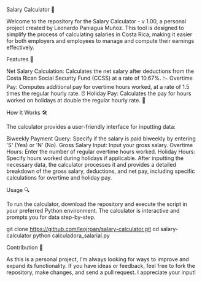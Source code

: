 Salary Calculator 🧮

Welcome to the repository for the Salary Calculator - v 1.00, a personal project created by Leonardo Paniagua Muñoz. This tool is designed to simplify the process of calculating salaries in Costa Rica, making it easier for both employers and employees to manage and compute their earnings effectively.

Features 🌟

Net Salary Calculation: Calculates the net salary after deductions from the Costa Rican Social Security Fund (CCSS) at a rate of 10.67%. 📉
Overtime Pay: Computes additional pay for overtime hours worked, at a rate of 1.5 times the regular hourly rate. ⏰
Holiday Pay: Calculates the pay for hours worked on holidays at double the regular hourly rate. 🎉

How It Works 🛠️

The calculator provides a user-friendly interface for inputting data:

Biweekly Payment Query: Specify if the salary is paid biweekly by entering 'S' (Yes) or 'N' (No).
Gross Salary Input: Input your gross salary.
Overtime Hours: Enter the number of regular overtime hours worked.
Holiday Hours: Specify hours worked during holidays if applicable.
After inputting the necessary data, the calculator processes it and provides a detailed breakdown of the gross salary, deductions, and net pay, including specific calculations for overtime and holiday pay.

Usage 🔍

To run the calculator, download the repository and execute the script in your preferred Python environment. The calculator is interactive and prompts you for data step-by-step.

git clone https://github.com/leojrpan/salary-calculator.git
cd salary-calculator
python calculadora_salarial.py

Contribution 🤝

As this is a personal project, I'm always looking for ways to improve and expand its functionality. If you have ideas or feedback, feel free to fork the repository, make changes, and send a pull request. I appreciate your input!
